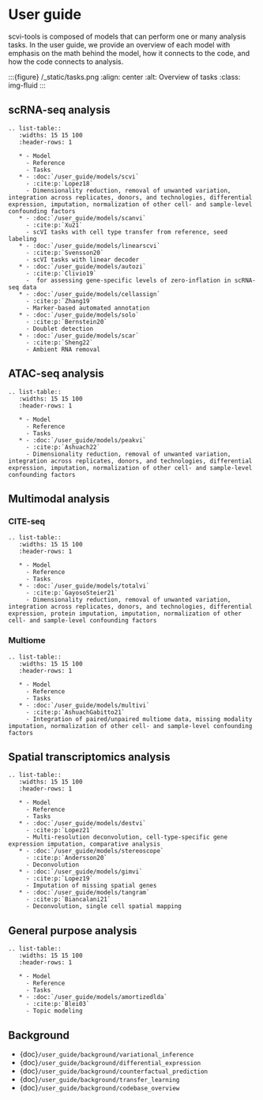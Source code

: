 # User guide

scvi-tools is composed of models that can perform one or many analysis tasks. In the user guide, we provide an overview of each model with emphasis on the math behind the model, how it connects to the code, and how the code connects to analysis.

:::{figure} /\_static/tasks.png
:align: center
:alt: Overview of tasks
:class: img-fluid
:::

## scRNA-seq analysis

```{eval-rst}
.. list-table::
   :widths: 15 15 100
   :header-rows: 1

   * - Model
     - Reference
     - Tasks
   * - :doc:`/user_guide/models/scvi`
     - :cite:p:`Lopez18`
     - Dimensionality reduction, removal of unwanted variation, integration across replicates, donors, and technologies, differential expression, imputation, normalization of other cell- and sample-level confounding factors
   * - :doc:`/user_guide/models/scanvi`
     - :cite:p:`Xu21`
     - scVI tasks with cell type transfer from reference, seed labeling
   * - :doc:`/user_guide/models/linearscvi`
     - :cite:p:`Svensson20`
     - scVI tasks with linear decoder
   * - :doc:`/user_guide/models/autozi`
     - :cite:p:`Clivio19`
     -  for assessing gene-specific levels of zero-inflation in scRNA-seq data
   * - :doc:`/user_guide/models/cellassign`
     - :cite:p:`Zhang19`
     - Marker-based automated annotation
   * - :doc:`/user_guide/models/solo`
     - :cite:p:`Bernstein20`
     - Doublet detection
   * - :doc:`/user_guide/models/scar`
     - :cite:p:`Sheng22`
     - Ambient RNA removal

```

## ATAC-seq analysis

```{eval-rst}
.. list-table::
   :widths: 15 15 100
   :header-rows: 1

   * - Model
     - Reference
     - Tasks
   * - :doc:`/user_guide/models/peakvi`
     - :cite:p:`Ashuach22`
     - Dimensionality reduction, removal of unwanted variation, integration across replicates, donors, and technologies, differential expression, imputation, normalization of other cell- and sample-level confounding factors
```

## Multimodal analysis

### CITE-seq

```{eval-rst}
.. list-table::
   :widths: 15 15 100
   :header-rows: 1

   * - Model
     - Reference
     - Tasks
   * - :doc:`/user_guide/models/totalvi`
     - :cite:p:`GayosoSteier21`
     - Dimensionality reduction, removal of unwanted variation, integration across replicates, donors, and technologies, differential expression, protein imputation, imputation, normalization of other cell- and sample-level confounding factors
```

### Multiome

```{eval-rst}
.. list-table::
   :widths: 15 15 100
   :header-rows: 1

   * - Model
     - Reference
     - Tasks
   * - :doc:`/user_guide/models/multivi`
     - :cite:p:`AshuachGabitto21`
     - Integration of paired/unpaired multiome data, missing modality imputation, normalization of other cell- and sample-level confounding factors

```

## Spatial transcriptomics analysis

```{eval-rst}
.. list-table::
   :widths: 15 15 100
   :header-rows: 1

   * - Model
     - Reference
     - Tasks
   * - :doc:`/user_guide/models/destvi`
     - :cite:p:`Lopez21`
     - Multi-resolution deconvolution, cell-type-specific gene expression imputation, comparative analysis
   * - :doc:`/user_guide/models/stereoscope`
     - :cite:p:`Andersson20`
     - Deconvolution
   * - :doc:`/user_guide/models/gimvi`
     - :cite:p:`Lopez19`
     - Imputation of missing spatial genes
   * - :doc:`/user_guide/models/tangram`
     - :cite:p:`Biancalani21`
     - Deconvolution, single cell spatial mapping
```

## General purpose analysis

```{eval-rst}
.. list-table::
   :widths: 15 15 100
   :header-rows: 1

   * - Model
     - Reference
     - Tasks
   * - :doc:`/user_guide/models/amortizedlda`
     - :cite:p:`Blei03`
     - Topic modeling

```

## Background

-   {doc}`/user_guide/background/variational_inference`
-   {doc}`/user_guide/background/differential_expression`
-   {doc}`/user_guide/background/counterfactual_prediction`
-   {doc}`/user_guide/background/transfer_learning`
-   {doc}`/user_guide/background/codebase_overview`
